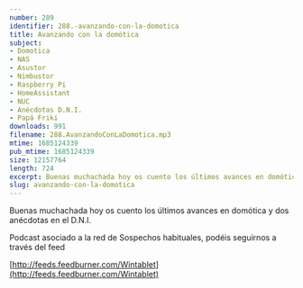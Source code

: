 ```yaml
---
number: 289
identifier: 288.-avanzando-con-la-domotica
title: Avanzando con la domótica
subject:
- Domotica
- NAS
- Asustor
- Nimbustor
- Raspberry Pi
- HomeAssistant
- NUC
- Anécdotas D.N.I.
- Papá Friki
downloads: 991
filename: 288.AvanzandoConLaDomotica.mp3
mtime: 1685124339
pub_mtime: 1685124339
size: 12157764
length: 724
excerpt: Buenas muchachada hoy os cuento los últimos avances en domótica y dos anécdotas en el D.N.I.
slug: avanzando-con-la-domotica
---
```

Buenas muchachada hoy os cuento los últimos avances en domótica y dos anécdotas en el D.N.I.

Podcast asociado a la red de Sospechos habituales, podéis seguirnos a través del feed

[http://feeds.feedburner.com/Wintablet](http://feeds.feedburner.com/Wintablet)